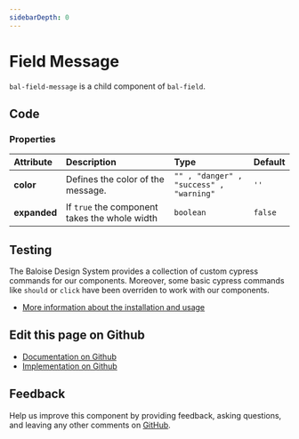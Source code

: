 ```yaml
---
sidebarDepth: 0
---
```



# Field Message

`bal-field-message` is a child component of `bal-field`.




<ClientOnly><docs-component-tabs></docs-component-tabs></ClientOnly>

<!-- docs:child of bal-field -->


## Code



### Properties


| Attribute    | Description                                   | Type                                               | Default            |
| :----------- | :-------------------------------------------- | :------------------------------------------------- | :----------------- |
| **color**    | Defines the color of the message.             | <code>"" , "danger" , "success" , "warning"</code> | <code>''</code>    |
| **expanded** | If `true` the component takes the whole width | <code>boolean</code>                               | <code>false</code> |

## Testing

The Baloise Design System provides a collection of custom cypress commands for our components. Moreover, some basic cypress commands like `should` or `click` have been overriden to work with our components.

- [More information about the installation and usage](/components/tooling/testing.html)



## Edit this page on Github

* [Documentation on Github](https://github.com/baloise/design-system/blob/master/docs/src/components/components/bal-field-message.md)
* [Implementation on Github](https://github.com/baloise/design-system/blob/master/packages/components/src/components/bal-field-message)

## Feedback

Help us improve this component by providing feedback, asking questions, and leaving any other comments on [GitHub](https://github.com/baloise/design-system/issues/new).

